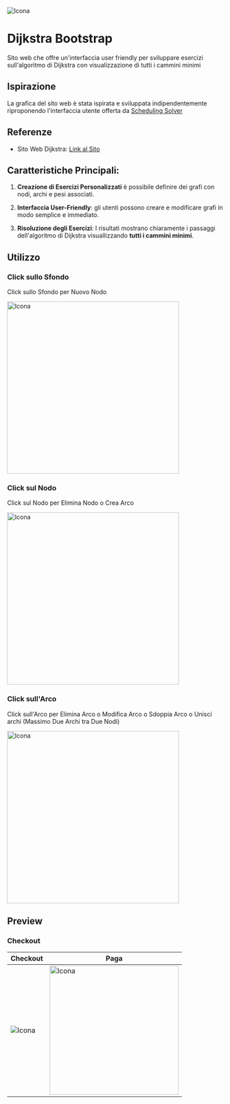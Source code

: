 <img src="https://github.com/vittorioPiotti/Dijkstra/blob/main/desktop.png" alt="Icona" />


# Dijkstra Bootstrap
Sito web che offre un'interfaccia user friendly per sviluppare esercizi sull'algoritmo di Dijkstra con visualizzazione di tutti i cammini minimi

## Ispirazione

La grafica del sito web è stata ispirata e sviluppata indipendentemente riproponendo l'interfaccia utente offerta da [Scheduling Solver](https://process-scheduling-solver.boonsuen.com/)

## Referenze 

- Sito Web Dijkstra: [Link al Sito](https://7khz9k.csb.app/Dijkstra)

 

## Caratteristiche Principali:

1. **Creazione di Esercizi Personalizzati** è possibile definire dei grafi con nodi, archi e pesi associati.

2. **Interfaccia User-Friendly**: gli utenti possono creare e modificare grafi in modo semplice e immediato.

3. **Risoluzione degli Esercizi**: I risultati mostrano chiaramente i passaggi dell'algoritmo di Dijkstra visuallizzando **tutti i cammini minimi**.


## Utilizzo

### Click sullo Sfondo

Click sullo Sfondo per Nuovo Nodo

<img src="https://github.com/vittorioPiotti/Dijkstra/blob/main/clickSfondo.png" alt="Icona" width="400"/>

### Click sul Nodo

Click sul Nodo per Elimina Nodo o Crea Arco

<img src="https://github.com/vittorioPiotti/Dijkstra/blob/main/clickNodo.png" alt="Icona" width="400"/>

### Click sull'Arco

Click sull'Arco per Elimina Arco o Modifica Arco o Sdoppia Arco o Unisci archi (Massimo Due Archi tra Due Nodi)

<img src="https://github.com/vittorioPiotti/Dijkstra/blob/main/clickArco.png" alt="Icona" width="400"/>

## Preview

### Checkout

| Checkout | Paga|
 ------------ | ------------ |
| <img src="https://github.com/vittorioPiotti/Dijkstra/blob/main/desktop.png" alt="Icona"/> | <img src="https://github.com/vittorioPiotti/Dijkstra/blob/main/Mobile.png" alt="Icona" width="300"/> | 


